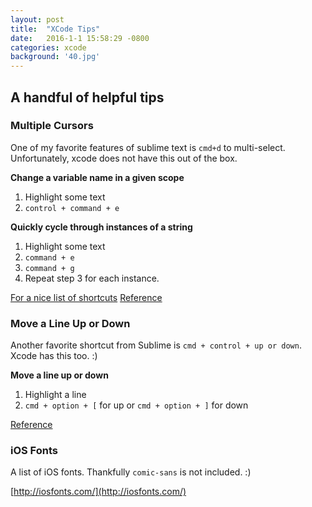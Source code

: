 ```yaml
---
layout: post
title:  "XCode Tips"
date:   2016-1-1 15:58:29 -0800
categories: xcode
background: '40.jpg'
---
```


## A handful of helpful tips

### Multiple Cursors

One of my favorite features of sublime text is `cmd+d` to multi-select.
Unfortunately, xcode does not have this out of the box.

**Change a variable name in a given scope**

1. Highlight some text
2. `control + command + e`

**Quickly cycle through instances of a string**

1. Highlight some text
2. `command + e`
3. `command + g`
4. Repeat step 3 for each instance.

[For a nice list of shortcuts](http://sohailk.com/posts/project-three.html)
[Reference](http://stackoverflow.com/questions/24881824/multiple-cursors-highlight-next-instance-of-currently-highlighted-word)

### Move a Line Up or Down

Another favorite shortcut from Sublime is `cmd + control + up or down`.  Xcode has this too. :)

**Move a line up or down**

1.  Highlight a line
2.  `cmd + option + [` for up or `cmd + option + ]` for down

[Reference](http://stackoverflow.com/questions/14339275/xcode-move-line-keyboard-shortcut)

### iOS Fonts

A list of iOS fonts.  Thankfully `comic-sans` is not included. :)

[http://iosfonts.com/](http://iosfonts.com/)
